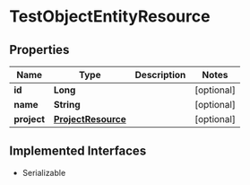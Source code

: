 

# TestObjectEntityResource

## Properties

Name | Type | Description | Notes
------------ | ------------- | ------------- | -------------
**id** | **Long** |  |  [optional]
**name** | **String** |  |  [optional]
**project** | [**ProjectResource**](ProjectResource.md) |  |  [optional]


## Implemented Interfaces

* Serializable



